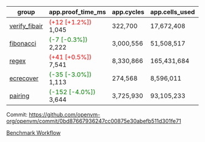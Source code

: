 | group | app.proof_time_ms | app.cycles | app.cells_used | leaf.proof_time_ms | leaf.cycles | leaf.cells_used |
| -- | -- | -- | -- | -- | -- | -- |
| [verify_fibair](https://github.com/openvm-org/openvm/blob/benchmark-results/benchmarks-pr/1894/verify_fibair-0bd87667936247cc00875e30abefb511d301fe71.md) |<span style='color: red'>(+12 [+1.2%])</span> 1,045 |  322,700 |  17,672,408 |- | - | - |
| [fibonacci](https://github.com/openvm-org/openvm/blob/benchmark-results/benchmarks-pr/1894/fibonacci-0bd87667936247cc00875e30abefb511d301fe71.md) |<span style='color: green'>(-7 [-0.3%])</span> 2,222 |  3,000,556 |  51,508,517 |- | - | - |
| [regex](https://github.com/openvm-org/openvm/blob/benchmark-results/benchmarks-pr/1894/regex-0bd87667936247cc00875e30abefb511d301fe71.md) |<span style='color: red'>(+41 [+0.5%])</span> 7,541 |  8,330,866 |  165,431,684 |- | - | - |
| [ecrecover](https://github.com/openvm-org/openvm/blob/benchmark-results/benchmarks-pr/1894/ecrecover-0bd87667936247cc00875e30abefb511d301fe71.md) |<span style='color: green'>(-35 [-3.0%])</span> 1,113 |  274,568 |  8,596,011 |- | - | - |
| [pairing](https://github.com/openvm-org/openvm/blob/benchmark-results/benchmarks-pr/1894/pairing-0bd87667936247cc00875e30abefb511d301fe71.md) |<span style='color: green'>(-152 [-4.0%])</span> 3,644 |  3,725,930 |  93,105,233 |- | - | - |


Commit: https://github.com/openvm-org/openvm/commit/0bd87667936247cc00875e30abefb511d301fe71

[Benchmark Workflow](https://github.com/openvm-org/openvm/actions/runs/16507115819)
